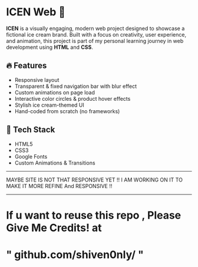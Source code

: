 # ICEN Web 🍦

**ICEN** is a visually engaging, modern web project designed to showcase a fictional ice cream brand. Built with a focus on creativity, user experience, and animation, this project is part of my personal learning journey in web development using **HTML** and **CSS**.

## 🔥 Features

- Responsive layout
- Transparent & fixed navigation bar with blur effect
- Custom animations on page load
- Interactive color circles & product hover effects
- Stylish ice cream-themed UI
- Hand-coded from scratch (no frameworks)

## 📁 Tech Stack

- HTML5
- CSS3
- Google Fonts
- Custom Animations & Transitions

---

 MAYBE SITE IS NOT THAT RESPONSIVE YET !! I AM WORKING ON IT TO MAKE IT MORE REFINE And RESPONSIVE !!

---

# If u want to reuse this repo , Please Give Me Credits! at 
# " github.com/shiven0nly/ "

